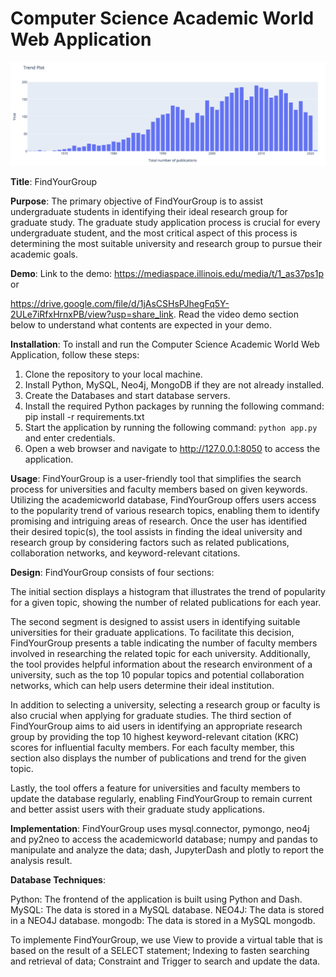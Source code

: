 # Computer Science Academic World Web Application
![Example Image](fig/example.png "Example")


**Title**:
  FindYourGroup

**Purpose**:
  The primary objective of FindYourGroup is to assist undergraduate students in identifying their ideal research group for graduate study. The graduate study application process is crucial for every undergraduate student, and the most critical aspect of this process is determining the most suitable university and research group to pursue their academic goals.

**Demo**: Link to the demo: https://mediaspace.illinois.edu/media/t/1_as37ps1p or

https://drive.google.com/file/d/1jAsCSHsPJhegFq5Y-2ULe7iRfxHrnxPB/view?usp=share_link. Read the video demo section below to understand what contents are expected in your demo.

**Installation**:
  To install and run the Computer Science Academic World Web Application, follow these steps:
1. Clone the repository to your local machine.
2. Install Python, MySQL, Neo4j, MongoDB if they are not already installed.
3. Create the Databases and start database servers.
4. Install the required Python packages by running the following command: pip install -r requirements.txt
5. Start the application by running the following command: `python app.py` and enter credentials.
6. Open a web browser and navigate to http://127.0.0.1:8050 to access the application.

**Usage**:
  FindYourGroup is a user-friendly tool that simplifies the search process for universities and faculty members based on given keywords. Utilizing the academicworld database, FindYourGroup offers users access to the popularity trend of various research topics, enabling them to identify promising and intriguing areas of research. Once the user has identified their desired topic(s), the tool assists in finding the ideal university and research group by considering factors such as related publications, collaboration networks, and keyword-relevant citations.

**Design**:
  FindYourGroup consists of four sections:

  The initial section displays a histogram that illustrates the trend of popularity for a given topic, showing the number of related publications for each year.

  The second segment is designed to assist users in identifying suitable universities for their graduate applications. To facilitate this decision, FindYourGroup presents a table indicating the number of faculty members involved in researching the related topic for each university. Additionally, the tool provides helpful information about the research environment of a university, such as the top 10 popular topics and potential collaboration networks, which can help users determine their ideal institution.

  In addition to selecting a university, selecting a research group or faculty is also crucial when applying for graduate studies. The third section of FindYourGroup aims to aid users in identifying an appropriate research group by providing the top 10 highest keyword-relevant citation (KRC) scores for influential faculty members. For each faculty member, this section also displays the number of publications and trend for the given topic.

  Lastly, the tool offers a feature for universities and faculty members to update the database regularly, enabling FindYourGroup to remain current and better assist users with their graduate study applications.

**Implementation**:
  FindYourGroup uses
    mysql.connector, pymongo, neo4j and py2neo to access the academicworld database;
    numpy and pandas to manipulate and analyze the data;
    dash, JupyterDash and plotly to report the analysis result.

**Database Techniques**:

  Python: The frontend of the application is built using Python and Dash.
  MySQL: The data is stored in a MySQL database.
  NEO4J: The data is stored in a NEO4J database.
  mongodb: The data is stored in a MySQL mongodb.

  To implemente FindYourGroup, we use
    View to provide a virtual table that is based on the result of a SELECT statement;
    Indexing to fasten searching and retrieval of data;
    Constraint and Trigger to search and update the data.


